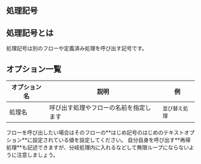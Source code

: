 
<Section>

# 処理記号

</Section>

<Section>

## 処理記号とは

処理記号は別のフローや定義済み処理を呼び出す記号です。

<!-- 処理記号の画像 -->

</Section>


<Section>

## オプション一覧

|オプション名|説明|例|
|---|---|---|
|処理名|呼び出す処理やフローの名前を指定します|`並び替え処理`|

<Blue>
フローを呼び出したい場合はそのフローの**はじめ記号のはじめのテキストオプション**に設定されている値を設定してください。
</Blue>

<Blue>
自分自身を呼び出す**再帰処理**も記述できますが、分岐処理内に入れるなどして無限ループにならないように注意しましょう。
</Blue>

</Section>


